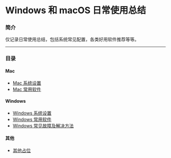 # Windows 和 macOS 日常使用总结

### 简介
 仅记录日常使用总结，包括系统常见配置，各类好用软件推荐等等。

----

### 目录

#### Mac
- <a href="./mac/system_preferences.md">Mac 系统设置</a>
- <a href="./mac/software.md">Mac 常用软件</a>

#### Windows
- <a href="./windows/system_preferences.md">Windows 系统设置</a>
- <a href="./windows/software.md">Windows 常用软件</a>
- <a href="./windows/troubleshooting.md">Windows 常见故障及解决方法</a>

#### 其他

- <a href="./others/1.md">其他占位</a>